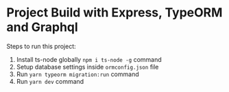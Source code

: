 # Project Build with Express, TypeORM and Graphql

Steps to run this project:

1. Install ts-node globally `npm i ts-node -g` command
2. Setup database settings inside `ormconfig.json` file
3. Run `yarn typeorm migration:run` command
4. Run `yarn dev` command
